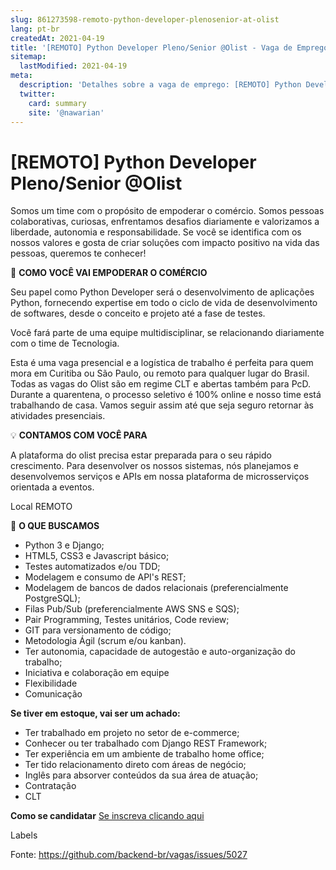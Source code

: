 ```yaml
---
slug: 861273598-remoto-python-developer-plenosenior-at-olist
lang: pt-br
createdAt: 2021-04-19
title: '[REMOTO] Python Developer Pleno/Senior @Olist - Vaga de Emprego'
sitemap:
  lastModified: 2021-04-19
meta:
  description: 'Detalhes sobre a vaga de emprego: [REMOTO] Python Developer Pleno/Senior @Olist'
  twitter:
    card: summary
    site: '@nawarian'
---
```


# [REMOTO] Python Developer Pleno/Senior @Olist

Somos um time com o propósito de empoderar o comércio. Somos pessoas colaborativas, curiosas, enfrentamos desafios diariamente e valorizamos a liberdade, autonomia e responsabilidade. Se você se identifica com os nossos valores e gosta de criar soluções com impacto positivo na vida das pessoas, queremos te conhecer!

🚀 **COMO VOCÊ VAI EMPODERAR O COMÉRCIO**

Seu papel como Python Developer será o desenvolvimento de aplicações Python, fornecendo expertise em todo o ciclo de vida de desenvolvimento de softwares, desde o conceito e projeto até a fase de testes.

Você fará parte de uma equipe multidisciplinar, se relacionando diariamente com o time de Tecnologia.

Esta é uma vaga presencial e a logística de trabalho é perfeita para quem mora em Curitiba ou São Paulo, ou remoto para qualquer lugar do Brasil. Todas as vagas do Olist são em regime CLT e abertas também para PcD. Durante a quarentena, o processo seletivo é 100% online e nosso time está trabalhando de casa. Vamos seguir assim até que seja seguro retornar às atividades presenciais.

💡 **CONTAMOS COM VOCÊ PARA**

A plataforma do olist precisa estar preparada para o seu rápido crescimento. Para desenvolver os nossos sistemas, nós planejamos e desenvolvemos serviços e APIs em nossa plataforma de microsserviços orientada a eventos.

Local
REMOTO

🔎 **O QUE BUSCAMOS**

- Python 3 e Django;
- HTML5, CSS3 e Javascript básico;
- Testes automatizados e/ou TDD;
- Modelagem e consumo de API's REST;
- Modelagem de bancos de dados relacionais (preferencialmente PostgreSQL);
- Filas Pub/Sub (preferencialmente AWS SNS e SQS);
- Pair Programming, Testes unitários, Code review;
- GIT para versionamento de código;
- Metodologia Ágil (scrum e/ou kanban).
- Ter autonomia, capacidade de autogestão e auto-organização do trabalho;
- Iniciativa e colaboração em equipe
- Flexibilidade
- Comunicação

**Se tiver em estoque, vai ser um achado:**

- Ter trabalhado em projeto no setor de e-commerce;
- Conhecer ou ter trabalhado com Django REST Framework;
- Ter experiência em um ambiente de trabalho home office;
- Ter tido relacionamento direto com áreas de negócio;
- Inglês para absorver conteúdos da sua área de atuação;
- Contratação
- CLT

**Como se candidatar**
[Se inscreva clicando aqui](https://olist.gupy.io/jobs/790681?jobBoardSource=gupy_public_page)

Labels

Fonte: https://github.com/backend-br/vagas/issues/5027